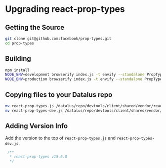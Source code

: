 [//]: # (
  This Source Code Form is subject to the terms of the Mozilla Public License, v. 2.0. If a copy of the MPL was not distributed with this file, You can obtain one at http://mozilla.org/MPL/2.0/.
)

# Upgrading react-prop-types

## Getting the Source

```bash
git clone git@github.com:facebook/prop-types.git
cd prop-types
```

## Building

```bash
npm install
NODE_ENV=development browserify index.js -t envify --standalone PropTypes -o react-prop-types-dev.js
NODE_ENV=production browserify index.js -t envify --standalone PropTypes -o react-prop-types.js
```

## Copying files to your Datalus repo

```bash
mv react-prop-types.js /datalus/repo/devtools/client/shared/vendor/react-prop-types.js
mv react-prop-types-dev.js /datalus/repo/devtools/client/shared/vendor/react-prop-types-dev.js
```

## Adding Version Info

Add the version to the top of `react-prop-types.js` and `react-prop-types-dev.js`.

```js
 /**
  * react-prop-types v15.6.0
  */
```
